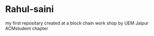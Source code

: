 # Rahul-saini
my first repositary created at a block chain work shop by UEM Jaipur ACMstudent chapter
